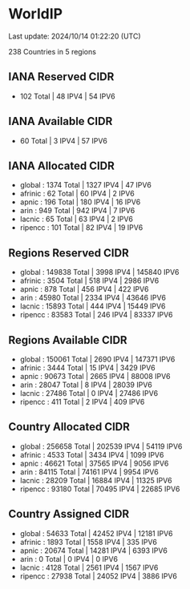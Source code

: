 # WorldIP

Last update: 2024/10/14 01:22:20 (UTC)

238 Countries in 5 regions

## IANA Reserved CIDR

- 102 Total | 48 IPV4 | 54 IPV6

## IANA Available CIDR

- 60 Total | 3 IPV4 | 57 IPV6

## IANA Allocated CIDR

- global : 1374 Total | 1327 IPV4 | 47 IPV6
- afrinic : 62 Total | 60 IPV4 | 2 IPV6
- apnic : 196 Total | 180 IPV4 | 16 IPV6
- arin : 949 Total | 942 IPV4 | 7 IPV6
- lacnic : 65 Total | 63 IPV4 | 2 IPV6
- ripencc : 101 Total | 82 IPV4 | 19 IPV6

## Regions Reserved CIDR

- global : 149838 Total | 3998 IPV4 | 145840 IPV6
- afrinic : 3504 Total | 518 IPV4 | 2986 IPV6
- apnic : 878 Total | 456 IPV4 | 422 IPV6
- arin : 45980 Total | 2334 IPV4 | 43646 IPV6
- lacnic : 15893 Total | 444 IPV4 | 15449 IPV6
- ripencc : 83583 Total | 246 IPV4 | 83337 IPV6

## Regions Available CIDR

- global : 150061 Total | 2690 IPV4 | 147371 IPV6
- afrinic : 3444 Total | 15 IPV4 | 3429 IPV6
- apnic : 90673 Total | 2665 IPV4 | 88008 IPV6
- arin : 28047 Total | 8 IPV4 | 28039 IPV6
- lacnic : 27486 Total | 0 IPV4 | 27486 IPV6
- ripencc : 411 Total | 2 IPV4 | 409 IPV6

## Country Allocated CIDR

- global : 256658 Total | 202539 IPV4 | 54119 IPV6
- afrinic : 4533 Total | 3434 IPV4 | 1099 IPV6
- apnic : 46621 Total | 37565 IPV4 | 9056 IPV6
- arin : 84115 Total | 74161 IPV4 | 9954 IPV6
- lacnic : 28209 Total | 16884 IPV4 | 11325 IPV6
- ripencc : 93180 Total | 70495 IPV4 | 22685 IPV6

## Country Assigned CIDR

- global : 54633 Total | 42452 IPV4 | 12181 IPV6
- afrinic : 1893 Total | 1558 IPV4 | 335 IPV6
- apnic : 20674 Total | 14281 IPV4 | 6393 IPV6
- arin : 0 Total | 0 IPV4 | 0 IPV6
- lacnic : 4128 Total | 2561 IPV4 | 1567 IPV6
- ripencc : 27938 Total | 24052 IPV4 | 3886 IPV6
